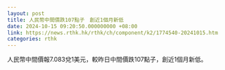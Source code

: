 ```yaml
---
layout: post
title: 人民幣中間價跌107點子　創近1個月新低
date: 2024-10-15 09:20:50.000000000 +08:00
link: https://news.rthk.hk/rthk/ch/component/k2/1774540-20241015.htm
categories: rthk
---
```


人民幣中間價報7.083兌1美元，較昨日中間價跌107點子，創近1個月新低。
